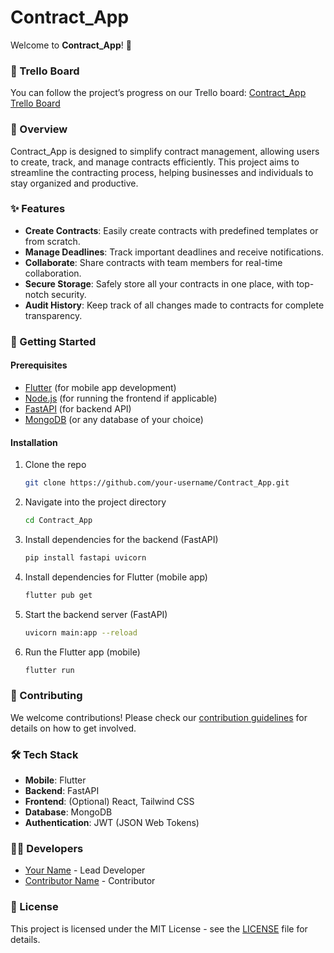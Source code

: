 
# Contract_App

Welcome to **Contract_App**! 🚀

### 📌 Trello Board
You can follow the project’s progress on our Trello board: [Contract_App Trello Board](https://trello.com/b/huFgXfzV/contractapp)

### 📄 Overview

Contract_App is designed to simplify contract management, allowing users to create, track, and manage contracts efficiently. This project aims to streamline the contracting process, helping businesses and individuals to stay organized and productive.

### ✨ Features
- **Create Contracts**: Easily create contracts with predefined templates or from scratch.
- **Manage Deadlines**: Track important deadlines and receive notifications.
- **Collaborate**: Share contracts with team members for real-time collaboration.
- **Secure Storage**: Safely store all your contracts in one place, with top-notch security.
- **Audit History**: Keep track of all changes made to contracts for complete transparency.

### 🚀 Getting Started

#### Prerequisites
- [Flutter](https://flutter.dev/) (for mobile app development)
- [Node.js](https://nodejs.org/) (for running the frontend if applicable)
- [FastAPI](https://fastapi.tiangolo.com/) (for backend API)
- [MongoDB](https://www.mongodb.com/) (or any database of your choice)

#### Installation

1. Clone the repo
   ```bash
   git clone https://github.com/your-username/Contract_App.git
   ```

2. Navigate into the project directory
   ```bash
   cd Contract_App
   ```

3. Install dependencies for the backend (FastAPI)
   ```bash
   pip install fastapi uvicorn
   ```

4. Install dependencies for Flutter (mobile app)
   ```bash
   flutter pub get
   ```

5. Start the backend server (FastAPI)
   ```bash
   uvicorn main:app --reload
   ```

6. Run the Flutter app (mobile)
   ```bash
   flutter run
   ```

### 🤝 Contributing
We welcome contributions! Please check our [contribution guidelines](CONTRIBUTING.md) for details on how to get involved.

### 🛠️ Tech Stack
- **Mobile**: Flutter
- **Backend**: FastAPI
- **Frontend**: (Optional) React, Tailwind CSS
- **Database**: MongoDB
- **Authentication**: JWT (JSON Web Tokens)

### 🧑‍💻 Developers
- [Your Name](https://github.com/your-username) - Lead Developer
- [Contributor Name](https://github.com/contributor-username) - Contributor

### 📜 License
This project is licensed under the MIT License - see the [LICENSE](LICENSE.md) file for details.
